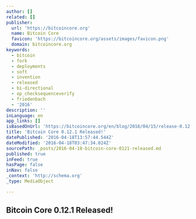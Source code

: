 ```yaml
---
author: []
related: []
publisher:
  url: 'https://bitcoincore.org'
  name: Bitcoin Core
  favicon: 'https://bitcoincore.org/assets/images/favicon.png'
  domain: bitcoincore.org
keywords:
  - bitcoin
  - fork
  - deployments
  - soft
  - invention
  - released
  - bi-directional
  - op_checksequenceverify
  - friedenbach
  - '2016'
description: ''
inLanguage: en
app_links: []
isBasedOnUrl: 'https://bitcoincore.org/en/blog/2016/04/15/release-0.12.1/'
title: 'Bitcoin Core 0.12.1 Released!'
datePublished: '2016-04-18T13:57:44.544Z'
dateModified: '2016-04-18T03:47:34.024Z'
sourcePath: _posts/2016-04-18-bitcoin-core-0121-released.md
published: true
inFeed: true
hasPage: false
inNav: false
_context: 'http://schema.org'
_type: MediaObject

---
```

<article style=""><h1>Bitcoin Core 0.12.1 Released!</h1></article>